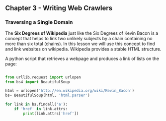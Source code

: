 ## Chapter 3 - Writing Web Crawlers

### Traversing a Single Domain

The **Six Degrees of Wikipedia** just like the Six Degrees of Kevin Bacon is a concept that helps to link two unlikely subjects by a chain containing no more than six total (chains). In this lesson we will use this concept to find and link websites on wikipedia. Wikipedia provides a stable HTML structure.

A python script that retrieves a webpage and produces a link of lists on the page:

```python 

from urllib.request import urlopen
from bs4 import BeautifulSoup

html = urlopen('http://en.wikipedia.org/wiki/Kevin_Bacon')
bs= BeautifulSoup(html, 'html.parser')

for link in bs.findall('a'):
    if 'href' in link.attrs:
        print(link.attrs['href'])
```
